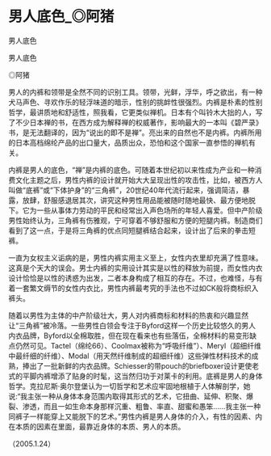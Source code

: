 # 男人底色_◎阿猪

男人底色

男人底色

◎阿猪

男人的内裤和领带是全然不同的识别工具。领带，光鲜，浮华，呼之欲出，有一种犬马声色、寻欢作乐的轻浮味道的暗示，性别的挑衅性很强烈。内裤是朴素的性别哲学，最讲质地和舒适性，照我看，它更类似禅机。日本有个叫铃木大拙的人，写了不少日本禅的书，在西方成为解释禅的权威著作，影响最大的一本叫《碧严录》书，是无法翻译的，因为“说出的即不是禅”。亮出来的自然也不是内裤。内裤所用的日本高档绵纶产品的出口量大，品质出众，恐怕和这个国家一直参悟的禅机有关。

内裤是男人的底色，“禅”是内裤的底色。可随着本世纪初以来性成为产业和一种消费文化主题之后，男性内裤的设计就开始大大呈现出性的攻击性，比如，被西方人叫做“底裤”或“下体护身”的“三角裤”，20世纪40年代流行起来，强调简洁，暴露，放肆，舒服感退居其次，讲究这种男性用品能被随时随地最快、最方便地脱下。它为一些从事体力劳动的平民和经常出入声色场所的年轻人喜爱。但中产阶级男性始终认为，三角裤有伤雅观，宁可穿着不够舒服和方便的短腿内裤。制造商们看到了这一点，于是将三角裤的优点同短腿裤结合起来，设计出了后来的拳击短裤。

一直为女权主义诟病的是，男性内裤实用主义至上，女性内衣里却充满了性意味。这真是个天大的误会。男士内裤的实用设计其实是以性的释放为前提，而女性内衣设计恰恰是以性的诱惑为出发，二者本身构成了相互的存在。不过，也难怪，与有着一套繁文缛节的女性内衣比，男性内裤最考究的手法也不过如CK般将商标织入裤头。

随着以男性为主体的中产阶级壮大，男人对内裤商标和材料的热衷和兴趣显然让“三角裤”被冷落。一些男性白领会专注于Byford这样一个历史比较悠久的男人内衣品牌，Byford以全棉取胜，但在现在看来也有些落伍，全棉材料的易变形缺点仍然可见。Tactel（绵纶66）、Coolmax被称为“呼吸纤维”）、Meryl（超细纤维中最纤细的纤维）、Modal（用天然纤维制成的超细纤维）这些弹性材料技术的成熟，捧出了一批新鲜的内衣品牌。Schiesser的带pouch的briefboxer设计更使老式的平脚内裤增添了贴身的时髦，这当然归功于对莱卡的利用。底裤是男人的身体哲学。克拉尼斯·奥尔登堡认为一切哲学和艺术应牢固地根植于人体解剖学，她说:“我主张一种从身体本身范围内取得其形式的艺术，它扭曲、延伸、积聚、爆裂、渗透，而且一如生命本身那样沉重、粗鲁、率直、甜蜜和愚笨……我主张一种同裤子一样能穿上又能脱下的艺术。”男性内裤是男人身体的介入，有性的因素、内在本质的因素在里面，最靠近身体的本质、男人的本质。

（2005.1.24）